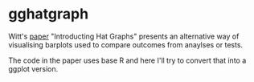 # gghatgraph

Witt's [paper](https://doi.org/10.31234/osf.io/sg37q) "Introducting Hat Graphs" presents an 
alternative way of visualising barplots used to compare outcomes from anaylses or tests.

The code in the paper uses base R and here I'll try to convert that into a ggplot version.
